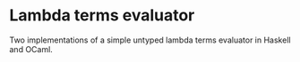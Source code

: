 # Lambda terms evaluator

Two implementations of a simple untyped lambda terms evaluator in Haskell and OCaml.
